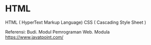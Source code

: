 # HTML
HTML ( HyperText Markup Language)
CSS ( Cascading Style Sheet )

Referensi:
Budi. Modul Pemrograman Web. Modula
https://www.javatpoint.com/
